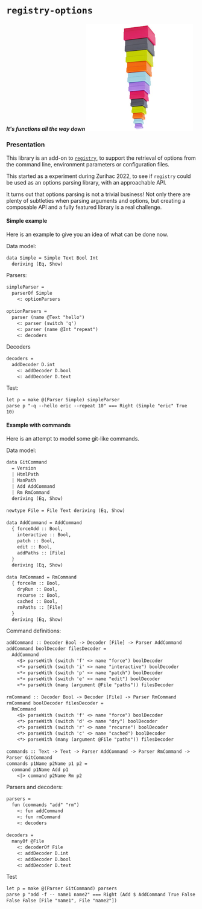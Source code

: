 # `registry-options`

##### *It's functions all the way down* <img src="doc/images/unboxed-bottomup.jpg" border="0"/>

### Presentation

This library is an add-on to [`registry`](https://github.com/etorreborre/registry), to support the retrieval of options from the command line, environment parameters or configuration files.

This started as a experiment during Zurihac 2022, to see if `registry` could be used as an options parsing library, with an approachable API.

It turns out that options parsing is not a trivial business! Not only there are plenty of subtleties when parsing arguments and options, but
creating a composable API and a fully featured library is a real challenge.

#### Simple example

Here is an example to give you an idea of what can be done now.

Data model:
```
data Simple = Simple Text Bool Int
  deriving (Eq, Show)
```

Parsers:
```
simpleParser =
  parserOf Simple
    <: optionParsers

optionParsers =
  parser (name @Text "hello")
    <: parser (switch 'q')
    <: parser (name @Int "repeat")
    <: decoders

```
Decoders
```
decoders =
  addDecoder D.int
    <: addDecoder D.bool
    <: addDecoder D.text
```

Test:
```
let p = make @(Parser Simple) simpleParser
parse p "-q --hello eric --repeat 10" === Right (Simple "eric" True 10)
```
#### Example with commands

Here is an attempt to model some git-like commands.

Data model:
```
data GitCommand
  = Version
  | HtmlPath
  | ManPath
  | Add AddCommand
  | Rm RmCommand
  deriving (Eq, Show)

newtype File = File Text deriving (Eq, Show)

data AddCommand = AddCommand
  { forceAdd :: Bool,
    interactive :: Bool,
    patch :: Bool,
    edit :: Bool,
    addPaths :: [File]
  }
  deriving (Eq, Show)

data RmCommand = RmCommand
  { forceRm :: Bool,
    dryRun :: Bool,
    recurse :: Bool,
    cached :: Bool,
    rmPaths :: [File]
  }
  deriving (Eq, Show)

```
Command definitions:
```
addCommand :: Decoder Bool -> Decoder [File] -> Parser AddCommand
addCommand boolDecoder filesDecoder =
  AddCommand
    <$> parseWith (switch 'f' <> name "force") boolDecoder
    <*> parseWith (switch 'i' <> name "interactive") boolDecoder
    <*> parseWith (switch 'p' <> name "patch") boolDecoder
    <*> parseWith (switch 'e' <> name "edit") boolDecoder
    <*> parseWith (many (argument @File "paths")) filesDecoder

rmCommand :: Decoder Bool -> Decoder [File] -> Parser RmCommand
rmCommand boolDecoder filesDecoder =
  RmCommand
    <$> parseWith (switch 'f' <> name "force") boolDecoder
    <*> parseWith (switch 'd' <> name "dry") boolDecoder
    <*> parseWith (switch 'r' <> name "recurse") boolDecoder
    <*> parseWith (switch 'c' <> name "cached") boolDecoder
    <*> parseWith (many (argument @File "paths")) filesDecoder

commands :: Text -> Text -> Parser AddCommand -> Parser RmCommand -> Parser GitCommand
commands p1Name p2Name p1 p2 =
  command p1Name Add p1
    <|> command p2Name Rm p2
```

Parsers and decoders:
```
parsers =
  fun (commands "add" "rm")
    <: fun addCommand
    <: fun rmCommand
    <: decoders

decoders =
  manyOf @File
    <: decoderOf File
    <: addDecoder D.int
    <: addDecoder D.bool
    <: addDecoder D.text
```
Test
```
let p = make @(Parser GitCommand) parsers
parse p "add -f -- name1 name2" === Right (Add $ AddCommand True False False False [File "name1", File "name2"])
```
